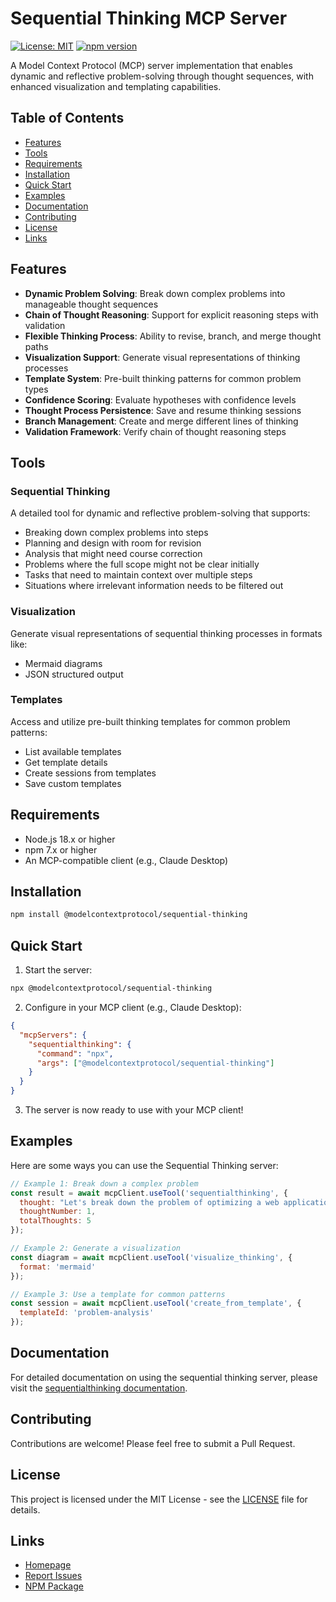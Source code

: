 # Sequential Thinking MCP Server

[![License: MIT](https://img.shields.io/badge/License-MIT-yellow.svg)](https://opensource.org/licenses/MIT)
[![npm version](https://badge.fury.io/js/%40modelcontextprotocol%2Fsequential-thinking.svg)](https://badge.fury.io/js/%40modelcontextprotocol%2Fsequential-thinking)

A Model Context Protocol (MCP) server implementation that enables dynamic and reflective problem-solving through thought sequences, with enhanced visualization and templating capabilities.

## Table of Contents
- [Features](#features)
- [Tools](#tools)
- [Requirements](#requirements)
- [Installation](#installation)
- [Quick Start](#quick-start)
- [Examples](#examples)
- [Documentation](#documentation)
- [Contributing](#contributing)
- [License](#license)
- [Links](#links)

## Features

- **Dynamic Problem Solving**: Break down complex problems into manageable thought sequences
- **Chain of Thought Reasoning**: Support for explicit reasoning steps with validation
- **Flexible Thinking Process**: Ability to revise, branch, and merge thought paths
- **Visualization Support**: Generate visual representations of thinking processes
- **Template System**: Pre-built thinking patterns for common problem types
- **Confidence Scoring**: Evaluate hypotheses with confidence levels
- **Thought Process Persistence**: Save and resume thinking sessions
- **Branch Management**: Create and merge different lines of thinking
- **Validation Framework**: Verify chain of thought reasoning steps

## Tools

### Sequential Thinking
A detailed tool for dynamic and reflective problem-solving that supports:

- Breaking down complex problems into steps
- Planning and design with room for revision
- Analysis that might need course correction
- Problems where the full scope might not be clear initially
- Tasks that need to maintain context over multiple steps
- Situations where irrelevant information needs to be filtered out

### Visualization
Generate visual representations of sequential thinking processes in formats like:
- Mermaid diagrams
- JSON structured output

### Templates
Access and utilize pre-built thinking templates for common problem patterns:
- List available templates
- Get template details
- Create sessions from templates
- Save custom templates

## Requirements

- Node.js 18.x or higher
- npm 7.x or higher
- An MCP-compatible client (e.g., Claude Desktop)

## Installation

```bash
npm install @modelcontextprotocol/sequential-thinking
```

## Quick Start

1. Start the server:
```bash
npx @modelcontextprotocol/sequential-thinking
```

2. Configure in your MCP client (e.g., Claude Desktop):
```json
{
  "mcpServers": {
    "sequentialthinking": {
      "command": "npx",
      "args": ["@modelcontextprotocol/sequential-thinking"]
    }
  }
}
```

3. The server is now ready to use with your MCP client!

## Examples

Here are some ways you can use the Sequential Thinking server:

```javascript
// Example 1: Break down a complex problem
const result = await mcpClient.useTool('sequentialthinking', {
  thought: "Let's break down the problem of optimizing a web application",
  thoughtNumber: 1,
  totalThoughts: 5
});

// Example 2: Generate a visualization
const diagram = await mcpClient.useTool('visualize_thinking', {
  format: 'mermaid'
});

// Example 3: Use a template for common patterns
const session = await mcpClient.useTool('create_from_template', {
  templateId: 'problem-analysis'
});
```

## Documentation

For detailed documentation on using the sequential thinking server, please visit the [sequentialthinking documentation](src/sequentialthinking/README.md).

## Contributing

Contributions are welcome! Please feel free to submit a Pull Request.

## License

This project is licensed under the MIT License - see the [LICENSE](LICENSE) file for details.

## Links

- [Homepage](https://modelcontextprotocol.io)
- [Report Issues](https://github.com/spotty118/servers/issues)
- [NPM Package](https://www.npmjs.com/package/@modelcontextprotocol/sequential-thinking)
